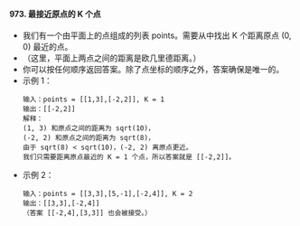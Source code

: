 #### 973. 最接近原点的 K 个点
- 我们有一个由平面上的点组成的列表 points。需要从中找出 K 个距离原点 (0, 0) 最近的点。
- （这里，平面上两点之间的距离是欧几里德距离。）
- 你可以按任何顺序返回答案。除了点坐标的顺序之外，答案确保是唯一的。
- 示例 1：
    ```
    输入：points = [[1,3],[-2,2]], K = 1
    输出：[[-2,2]]
    解释： 
    (1, 3) 和原点之间的距离为 sqrt(10)，
    (-2, 2) 和原点之间的距离为 sqrt(8)，
    由于 sqrt(8) < sqrt(10)，(-2, 2) 离原点更近。
    我们只需要距离原点最近的 K = 1 个点，所以答案就是 [[-2,2]]。
    ```
- 示例 2：
    ```
    输入：points = [[3,3],[5,-1],[-2,4]], K = 2
    输出：[[3,3],[-2,4]]
    （答案 [[-2,4],[3,3]] 也会被接受。）
    ```